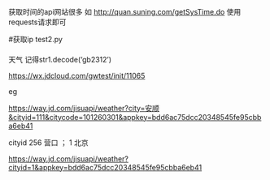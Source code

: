 获取时间的api网站很多
如
http://quan.suning.com/getSysTime.do
使用requests请求即可

#获取ip
test2.py

####

天气  记得str1.decode(‘gb2312’)

https://wx.jdcloud.com/gwtest/init/11065

eg

https://way.jd.com/jisuapi/weather?city=安顺&cityid=111&citycode=101260301&appkey=bdd6ac75dcc20348545fe95cbba6eb41



cityid 256 营口  ； 1 北京

https://way.jd.com/jisuapi/weather?cityid=1&appkey=bdd6ac75dcc20348545fe95cbba6eb41

